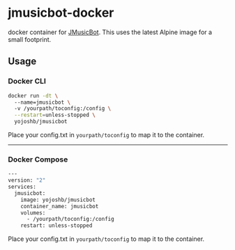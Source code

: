 # jmusicbot-docker
docker container for [JMusicBot](https://github.com/jagrosh/MusicBot). This uses the latest Alpine image for a small footprint.

## Usage

### Docker CLI
```bash
docker run -dt \  
  --name=jmusicbot \  
  -v /yourpath/toconfig:/config \
  --restart=unless-stopped \
  yojoshb/jmusicbot
```

Place your config.txt in `yourpath/toconfig` to map it to the container.

---
### Docker Compose

```bash
---
version: "2"
services:
  jmusicbot:
    image: yojoshb/jmusicbot
    container_name: jmusicbot
    volumes:
      - /yourpath/toconfig:/config
    restart: unless-stopped
```

Place your config.txt in `yourpath/toconfig` to map it to the container.
